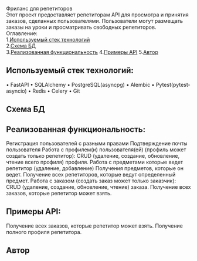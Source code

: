 Фриланс для репетиторов  
Этот проект предоставляет репетиторам API для просмотра и принятия заказов, сделанных пользователями. Пользователи могут размещать заказы на уроки и просматривать свободных репетиторов.  
Оглавление:  
1.[Используемый стек технологий](#заголовок-раздела-1)  
2.[Схема БД](#заголовок-раздела-2)  
3.[Реализованная функциональность](#заголовок-раздела-3) 
4.[Примеры API](#заголовок-раздела-4) 
5.[Автор](#заголовок-раздела-5) 
## Используемый стек технологий:  
•	FastAPI 
•	SQLAlchemy
•	PostgreSQL(asyncpg)
•	Alembic
•	Pytest(pytest-asyncio) 
•	Redis 
•	Celery
•	Git
## Схема БД

 
## Реализованная функциональность:
Регистрация пользователей с разными правами
Подтверждение почты пользователя
Работа с профилем(и) пользователя(ей) (профиль может создать только репетитор):
		CRUD (удаление, создание, обновление, чтение всего профиля) профиля.
		Работа с предметами которые ведет репетитор (удаление, добавление)
		Получения предметов, которые он ведет.
Получение всех репетиторов, которые ведут определенный предмет.
Работа с заказом (создать заказ может только заказчик):
		CRUD (удаление, создание, обновление, чтение) заказа.
Получение всех заказов, которые репетитор может взять.
## Примеры API:
Получение всех заказов, которые репетитор может взять. 
Получение полного профиля репетитора.
## Автор
	



